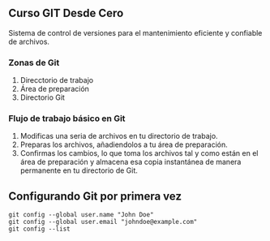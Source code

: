 ## Curso GIT Desde Cero
Sistema de control de versiones para el mantenimiento eficiente y confiable de archivos.

### Zonas de Git
1. Direcctorio de trabajo
2. Área de preparación
3. Directorio Git

### Flujo de trabajo básico en Git
1. Modificas una seria de archivos en tu directorio de trabajo.
2. Preparas los archivos, añadiendolos a tu área de preparación.
3. Confirmas los cambios, lo que toma los archivos tal y como están en el área de preparación y almacena esa copia instantánea de manera permanente en tu directorio de Git.

## Configurando Git por primera vez
```
git config --global user.name "John Doe"
git config --global user.email "johndoe@example.com"
git config --list
```
